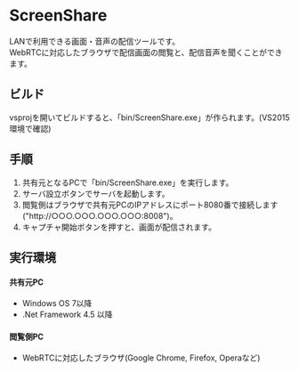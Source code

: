 # ScreenShare
LANで利用できる画面・音声の配信ツールです。  
WebRTCに対応したブラウザで配信画面の閲覧と、配信音声を聞くことができます。

## ビルド
vsprojを開いてビルドすると、「bin/ScreenShare.exe」が作られます。(VS2015環境で確認)

## 手順
1. 共有元となるPCで「bin/ScreenShare.exe」を実行します。
2. サーバ設立ボタンでサーバを起動します。
3. 閲覧側はブラウザで共有元PCのIPアドレスにポート8080番で接続します("http://○○○.○○○.○○○.○○○:8008")。
4. キャプチャ開始ボタンを押すと、画面が配信されます。

## 実行環境
#### 共有元PC
* Windows OS 7以降
* .Net Framework 4.5 以降

#### 閲覧側PC
* WebRTCに対応したブラウザ(Google Chrome, Firefox, Operaなど)

